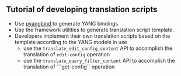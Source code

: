 ## Tutorial of developing translation scripts
- Use [pyangbind](https://github.com/robshakir/pyangbind) to generate YANG bindings. 
- Use the framework utilities to generate translation script template.
- Developers implement their own translation scripts based on the template according to the YANG models in use
  - use the ```translate_edit_config_content``` API to accomplish the translation of ```edit-config``` operation
  - use the ```translate_query_filter_content``` API to accomplish the translation of ```get-config`` operation
